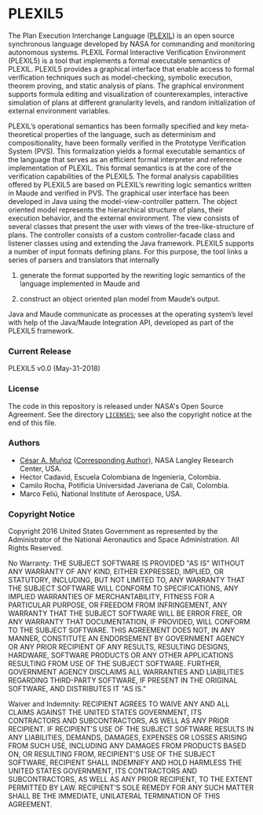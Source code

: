 PLEXIL5 
========
The Plan Execution Interchange Language ([PLEXIL](http://plexil.sourceforge.net)) is an open source
synchronous language developed by NASA for commanding and monitoring
autonomous systems. PLEXIL Formal Interactive Verification Environment
(PLEXIL5) is a tool that implements a formal executable semantics of
PLEXIL. PLEXIL5 provides a graphical interface that enable access to
formal verification techniques such as model-checking, symbolic
execution, theorem proving, and static analysis of plans. The
graphical environment supports formula editing and visualization of
counterexamples, interactive simulation of plans at different
granularity levels, and random initialization of external environment
variables.


PLEXIL’s operational semantics has been formally specified and key
meta-theoretical properties of the language, such as determinism and
compositionality, have been formally verified in the Prototype
Verification System (PVS). This formalization yields a formal
executable semantics of the language that serves as an efficient
formal interpreter and reference implementation of PLEXIL. This formal
semantics is at the core of the verification capabilities of the
PLEXIL5. The formal analysis capabilities offered by PLEXIL5 are based
on PLEXIL’s rewriting logic semantics written in Maude and verified in
PVS.  The graphical user interface has been developed in Java using
the model-view-controller pattern. The object oriented model
represents the hierarchical structure of plans, their execution
behavior, and the external environment. The view consists of several
classes that present the user with views of the tree-like-structure of
plans. The controller consists of a custom controller-facade class and
listener classes using and extending the Java framework.  PLEXIL5
supports a number of input formats defining plans. For this purpose,
the tool links a series of parsers and translators that internally

1.  generate the format supported by the rewriting logic semantics of the
language implemented in Maude and

2. construct an object oriented
plan model from Maude’s output.

 Java and Maude communicate as processes at the operating system’s
level with help of the Java/Maude Integration API, developed as part
of the PLEXIL5 framework.

### Current Release

PLEXIL5 v0.0 (May-31-2018) 

### License

The code in this repository is released under NASA's Open Source
Agreement.  See the directory [`LICENSES`](LICENSES); see also the copyright notice at the end of this file. 

### Authors

* [C&eacute;sar A. Mu&ntilde;oz](http://shemesh.larc.nasa.gov/people/cam) ([Corresponding Author](cesar.a.munoz@nasa.gov)), NASA Langley Research Center, USA. 
* Hector Cadavid, Escuela Colombiana de Ingenieria, Colombia.
* Camilo Rocha, Potificia Universidad Javeriana de Cali, Colombia.
* Marco Feli&uacute;, National Institute of Aerospace, USA. 

### Copyright Notice

Copyright 2016 United States Government as represented by the Administrator of the National Aeronautics and Space Administration. All Rights Reserved.

No Warranty: THE SUBJECT SOFTWARE IS PROVIDED "AS IS" WITHOUT ANY WARRANTY OF ANY KIND, EITHER EXPRESSED, IMPLIED, OR STATUTORY, INCLUDING, BUT NOT LIMITED TO, ANY WARRANTY THAT THE SUBJECT SOFTWARE WILL CONFORM TO SPECIFICATIONS, ANY IMPLIED WARRANTIES OF MERCHANTABILITY, FITNESS FOR A PARTICULAR PURPOSE, OR FREEDOM FROM INFRINGEMENT, ANY WARRANTY THAT THE SUBJECT SOFTWARE WILL BE ERROR FREE, OR ANY WARRANTY THAT DOCUMENTATION, IF PROVIDED, WILL CONFORM TO THE SUBJECT SOFTWARE. THIS AGREEMENT DOES NOT, IN ANY MANNER, CONSTITUTE AN ENDORSEMENT BY GOVERNMENT AGENCY OR ANY PRIOR RECIPIENT OF ANY RESULTS, RESULTING DESIGNS, HARDWARE, SOFTWARE PRODUCTS OR ANY OTHER APPLICATIONS RESULTING FROM USE OF THE SUBJECT SOFTWARE.  FURTHER, GOVERNMENT AGENCY DISCLAIMS ALL WARRANTIES AND LIABILITIES REGARDING THIRD-PARTY SOFTWARE, IF PRESENT IN THE ORIGINAL SOFTWARE, AND DISTRIBUTES IT "AS IS."

Waiver and Indemnity: RECIPIENT AGREES TO WAIVE ANY AND ALL CLAIMS AGAINST THE UNITED STATES GOVERNMENT, ITS CONTRACTORS AND SUBCONTRACTORS, AS WELL AS ANY PRIOR RECIPIENT.  IF RECIPIENT'S USE OF THE SUBJECT SOFTWARE RESULTS IN ANY LIABILITIES, DEMANDS, DAMAGES, EXPENSES OR LOSSES ARISING FROM SUCH USE, INCLUDING ANY DAMAGES FROM PRODUCTS BASED ON, OR RESULTING FROM, RECIPIENT'S USE OF THE SUBJECT SOFTWARE, RECIPIENT SHALL INDEMNIFY AND HOLD HARMLESS THE UNITED STATES GOVERNMENT, ITS CONTRACTORS AND SUBCONTRACTORS, AS WELL AS ANY PRIOR RECIPIENT, TO THE EXTENT PERMITTED BY LAW.  RECIPIENT'S SOLE REMEDY FOR ANY SUCH MATTER SHALL BE THE IMMEDIATE, UNILATERAL TERMINATION OF THIS AGREEMENT.
